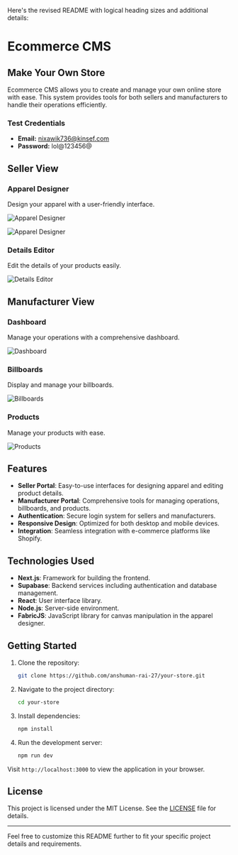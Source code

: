 Here's the revised README with logical heading sizes and additional details:

# Ecommerce CMS

## Make Your Own Store

Ecommerce CMS allows you to create and manage your own online store with ease. This system provides tools for both sellers and manufacturers to handle their operations efficiently.

### Test Credentials
- **Email:** nixawik736@kinsef.com
- **Password:** lol@123456@

## Seller View

### Apparel Designer
Design your apparel with a user-friendly interface.

![Apparel Designer](https://github.com/anshuman-rai-27/your-store/assets/118046194/94fa8599-1b3c-4c72-a6e4-08d60fcabc0b)

![Apparel Designer](https://github.com/anshuman-rai-27/your-store/assets/118046194/256209af-2789-4722-b5b8-86757329dc57)

### Details Editor
Edit the details of your products easily.

![Details Editor](https://github.com/anshuman-rai-27/your-store/assets/118046194/1769f808-103b-411e-b5bc-2c2e81e22927)

## Manufacturer View

### Dashboard
Manage your operations with a comprehensive dashboard.

![Dashboard](https://github.com/anshuman-rai-27/your-store/assets/118046194/43b5c580-5894-4fef-8fdf-020e99605189)

### Billboards
Display and manage your billboards.

![Billboards](https://github.com/anshuman-rai-27/your-store/assets/118046194/a7732b2a-62f3-4367-a7b2-4ba4ff05bce2)

### Products
Manage your products with ease.

![Products](https://github.com/anshuman-rai-27/your-store/assets/118046194/333b660c-5622-4ed1-84f3-45edcbdd1557)

## Features

- **Seller Portal**: Easy-to-use interfaces for designing apparel and editing product details.
- **Manufacturer Portal**: Comprehensive tools for managing operations, billboards, and products.
- **Authentication**: Secure login system for sellers and manufacturers.
- **Responsive Design**: Optimized for both desktop and mobile devices.
- **Integration**: Seamless integration with e-commerce platforms like Shopify.

## Technologies Used

- **Next.js**: Framework for building the frontend.
- **Supabase**: Backend services including authentication and database management.
- **React**: User interface library.
- **Node.js**: Server-side environment.
- **FabricJS**: JavaScript library for canvas manipulation in the apparel designer.

## Getting Started

1. Clone the repository:
   ```bash
   git clone https://github.com/anshuman-rai-27/your-store.git
   ```
2. Navigate to the project directory:
   ```bash
   cd your-store
   ```
3. Install dependencies:
   ```bash
   npm install
   ```
4. Run the development server:
   ```bash
   npm run dev
   ```

Visit `http://localhost:3000` to view the application in your browser.

## License

This project is licensed under the MIT License. See the [LICENSE](LICENSE) file for details.

---

Feel free to customize this README further to fit your specific project details and requirements.
